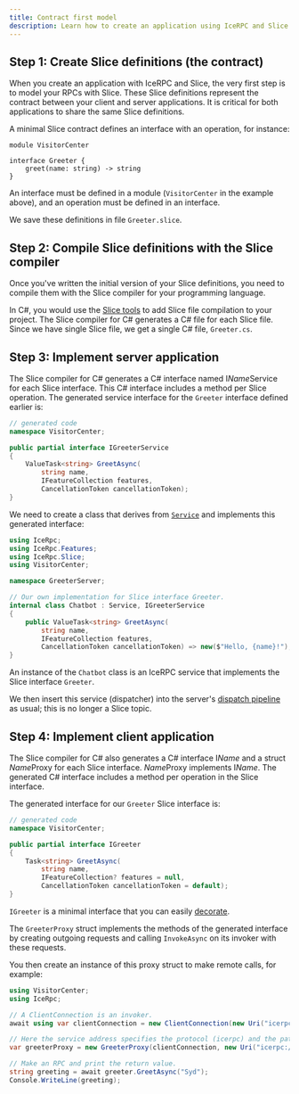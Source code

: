 ```yaml
---
title: Contract first model
description: Learn how to create an application using IceRPC and Slice.
---
```


## Step 1: Create Slice definitions (the contract)

When you create an application with IceRPC and Slice, the very first step is to model your RPCs with Slice. These Slice
definitions represent the contract between your client and server applications. It is critical for both applications to
share the same Slice definitions.

A minimal Slice contract defines an interface with an operation, for instance:

```slice
module VisitorCenter

interface Greeter {
    greet(name: string) -> string
}
```

An interface must be defined in a module (`VisitorCenter` in the example above), and an operation must be defined in an
interface.

We save these definitions in file `Greeter.slice`.

## Step 2: Compile Slice definitions with the Slice compiler

Once you've written the initial version of your Slice definitions, you need to compile them with the Slice compiler for
your programming language.

In C#, you would use the [Slice tools][slice-tools] to add Slice file compilation to your project. The Slice compiler
for C# generates a C# file for each Slice file. Since we have single Slice file, we get a single C# file, `Greeter.cs`.

## Step 3: Implement server application

The Slice compiler for C# generates a C# interface named I*Name*Service for each Slice interface. This C# interface
includes a method per Slice operation. The generated service interface for the `Greeter` interface defined earlier is:

```csharp
// generated code
namespace VisitorCenter;

public partial interface IGreeterService
{
    ValueTask<string> GreetAsync(
        string name,
        IFeatureCollection features,
        CancellationToken cancellationToken);
}
```

We need to create a class that derives from [`Service`](csharp:IceRpc.Slice.Service) and implements this generated
interface:

```csharp
using IceRpc;
using IceRpc.Features;
using IceRpc.Slice;
using VisitorCenter;

namespace GreeterServer;

// Our own implementation for Slice interface Greeter.
internal class Chatbot : Service, IGreeterService
{
    public ValueTask<string> GreetAsync(
        string name,
        IFeatureCollection features,
        CancellationToken cancellationToken) => new($"Hello, {name}!");
}
```

An instance of the `Chatbot` class is an IceRPC service that implements the Slice interface `Greeter`.

We then insert this service (dispatcher) into the server's [dispatch pipeline][dispatch-pipeline] as usual; this is no
longer a Slice topic.

## Step 4: Implement client application

The Slice compiler for C# also generates a C# interface I*Name* and a struct *Name*Proxy for each Slice interface.
*Name*Proxy implements I*Name*. The generated C# interface includes a method per operation in the Slice interface.

The generated interface for our `Greeter` Slice interface is:

```csharp
// generated code
namespace VisitorCenter;

public partial interface IGreeter
{
    Task<string> GreetAsync(
        string name,
        IFeatureCollection? features = null,
        CancellationToken cancellationToken = default);
}
```

`IGreeter` is a minimal interface that you can easily [decorate][decorator-pattern].

The `GreeterProxy` struct implements the methods of the generated interface by creating outgoing requests and calling
`InvokeAsync` on its invoker with these requests.

You then create an instance of this proxy struct to make remote calls, for example:

```csharp
using VisitorCenter;
using IceRpc;

// A ClientConnection is an invoker.
await using var clientConnection = new ClientConnection(new Uri("icerpc://examples.zeroc.com"));

// Here the service address specifies the protocol (icerpc) and the path (/greeter).
var greeterProxy = new GreeterProxy(clientConnection, new Uri("icerpc:/greeter"));

// Make an RPC and print the return value.
string greeting = await greeter.GreetAsync("Syd");
Console.WriteLine(greeting);
```

[decorator-pattern]: https://en.wikipedia.org/wiki/Decorator_pattern
[dispatch-pipeline]: ../../icerpc-core/dispatch/dispatch-pipeline
[slice-tools]: https://github.com/icerpc/icerpc-csharp/tree/main/tools/IceRpc.Slice.Tools/README.md
